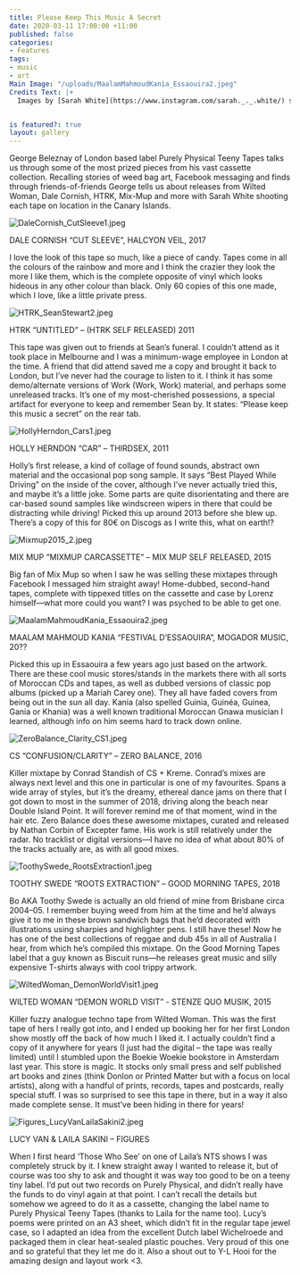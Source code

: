 ```yaml
---
title: Please Keep This Music A Secret
date: 2020-03-11 17:00:00 +11:00
published: false
categories:
- Features
tags:
- music
- art
Main Image: "/uploads/MaalamMahmoudKania_Essaouira2.jpeg"
Credits Text: |+
  Images by [Sarah White](https://www.instagram.com/sarah._._.white/) shot on the Canary Islands


is featured?: true
layout: gallery
---
```


George Beleznay of London based label Purely Physical Teeny Tapes talks us through some of the most prized pieces from his vast cassette collection. Recalling stories of weed bag art, Facebook messaging and finds through friends-of-friends George tells us about releases from Wilted Woman, Dale Cornish, HTRK, Mix-Mup and more with Sarah White shooting each tape on location in the Canary Islands.


![DaleCornish_CutSleeve1.jpeg](/uploads/DaleCornish_CutSleeve1.jpeg)

DALE CORNISH “CUT SLEEVE”, HALCYON VEIL, 2017

I love the look of this tape so much, like a piece of candy. Tapes come in all the colours of the rainbow and more and I think the crazier they look the more I like them, which is the complete opposite of vinyl which looks hideous in any other colour than black. Only 60 copies of this one made, which I love, like a little private press.




![HTRK_SeanStewart2.jpeg](/uploads/HTRK_SeanStewart2.jpeg)

HTRK “UNTITLED” – (HTRK SELF RELEASED) 2011

This tape was given out to friends at Sean’s funeral. I couldn’t attend as it took place in Melbourne and I was a minimum-wage employee in London at the time. A friend that did attend saved me a copy and brought it back to London, but I’ve never had the courage to listen to it. I think it has some demo/alternate versions of Work (Work, Work) material, and perhaps some unreleased tracks. It’s one of my most-cherished possessions, a special artifact for everyone to keep and remember Sean by. It states: “Please keep this music a secret” on the rear tab.




![HollyHerndon_Cars1.jpeg](/uploads/HollyHerndon_Cars1.jpeg)

HOLLY HERNDON “CAR” – THIRDSEX, 2011

Holly’s first release, a kind of collage of found sounds, abstract own material and the occasional pop song sample. It says “Best Played While Driving” on the inside of the cover, although I’ve never actually tried this, and maybe it’s a little joke. Some parts are quite disorientating and there are car-based sound samples like windscreen wipers in there that could be distracting while driving! Picked this up around 2013 before she blew up. There’s a copy of this for 80€ on Discogs as I write this, what on earth!?


![Mixmup2015_2.jpeg](/uploads/Mixmup2015_2.jpeg)

MIX MUP “MIXMUP CARCASSETTE” – MIX MUP SELF RELEASED, 2015

Big fan of Mix Mup so when I saw he was selling these mixtapes through Facebook I messaged him straight away! Home-dubbed, second-hand tapes, complete with tippexed titles on the cassette and case by Lorenz himself—what more could you want? I was psyched to be able to get one.




![MaalamMahmoudKania_Essaouira2.jpeg](/uploads/MaalamMahmoudKania_Essaouira2.jpeg)

MAALAM MAHMOUD KANIA “FESTIVAL D’ESSAOUIRA”, MOGADOR MUSIC, 20??

Picked this up in Essaouira a few years ago just based on the artwork. There are these cool music stores/stands in the markets there with all sorts of Moroccan CDs and tapes, as well as dubbed versions of classic pop albums (picked up a Mariah Carey one). They all have faded covers from being out in the sun all day. Kania (also spelled Guinia, Guinéa, Guinea, Gania or Khania) was a well known traditional Moroccan Gnawa musician I learned, although info on him seems hard to track down online.




![ZeroBalance_Clarity_CS1.jpeg](/uploads/ZeroBalance_Clarity_CS1.jpeg)

CS “CONFUSION/CLARITY” – ZERO BALANCE, 2016

Killer mixtape by Conrad Standish of CS + Kreme. Conrad’s mixes are always next level and this one in particular is one of my favourites. Spans a wide array of styles, but it’s the dreamy, ethereal dance jams on there that I got down to most in the summer of 2018, driving along the beach near Double Island Point. It will forever remind me of that moment, wind in the hair etc. Zero Balance does these awesome mixtapes, curated and released by Nathan Corbin of Excepter fame. His work is still relatively under the radar. No tracklist or digital versions—I have no idea of what about 80% of the tracks actually are, as with all good mixes.




![ToothySwede_RootsExtraction1.jpeg](/uploads/ToothySwede_RootsExtraction1.jpeg)

TOOTHY SWEDE “ROOTS EXTRACTION” – GOOD MORNING TAPES, 2018

Bo AKA Toothy Swede is actually an old friend of mine from Brisbane circa 2004–05. I remember buying weed from him at the time and he’d always give it to me in these brown sandwich bags that he’d decorated with illustrations using sharpies and highlighter pens. I still have these! Now he has one of the best collections of reggae and dub 45s in all of Australia I hear, from which he’s compiled this mixtape. On the Good Morning Tapes label that a guy known as Biscuit runs—he releases great music and silly expensive T-shirts always with cool trippy artwork.




![WiltedWoman_DemonWorldVisit1.jpeg](/uploads/WiltedWoman_DemonWorldVisit1.jpeg)

WILTED WOMAN “DEMON WORLD VISIT” - STENZE QUO MUSIK, 2015

Killer fuzzy analogue techno tape from Wilted Woman. This was the first tape of hers I really got into, and I ended up booking her for her first London show mostly off the back of how much I liked it. I actually couldn’t find a copy of it anywhere for years (I just had the digital – the tape was really limited) until I stumbled upon the Boekie Woekie bookstore in Amsterdam last year. This store is magic. It stocks only small press and self published art books and zines (think Donlon or Printed Matter but with a focus on local artists), along with a handful of prints, records, tapes and postcards, really special stuff. I was so surprised to see this tape in there, but in a way it also made complete sense. It must’ve been hiding in there for years!




![Figures_LucyVanLailaSakini2.jpeg](/uploads/Figures_LucyVanLailaSakini2.jpeg)

LUCY VAN & LAILA SAKINI – FIGURES

When I first heard ‘Those Who See’ on one of Laila’s NTS shows I was completely struck by it. I knew straight away I wanted to release it, but of course was too shy to ask and thought it was way too good to be on a teeny tiny label. I’d put out two records on Purely Physical, and didn’t really have the funds to do vinyl again at that point. I can’t recall the details but somehow we agreed to do it as a cassette, changing the label name to Purely Physical Teeny Tapes (thanks to Laila for the name too). Lucy’s poems were printed on an A3 sheet, which didn’t fit in the regular tape jewel case, so I adapted an idea from the excellent Dutch label Wichelroede and packaged them in clear heat-sealed plastic pouches. Very proud of this one and so grateful that they let me do it. Also a shout out to Y-L Hooi for the amazing design and layout work <3.




